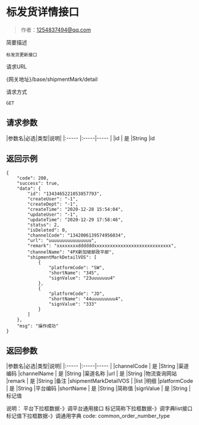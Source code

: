 # 标发货详情接口

> 作者：1254837494@qq.com

简要描述

    标发货更新接口

请求URL

  {网关地址}/base/shipmentMark/detail

请求方式

    GET

## 请求参数

|参数名|必选|类型|说明|
|:-----  |:-----|-----                  |
|id | 是 |String   |id


## 返回示例 

``` 
{
    "code": 200,
    "success": true,
    "data": {
        "id": "1343465221053857793",
        "createUser": "-1",
        "createDept": "-1",
        "createTime": "2020-12-28 15:54:04",
        "updateUser": "-1",
        "updateTime": "2020-12-29 17:58:46",
        "status": 2,
        "isDeleted": 0,
        "channelCode": "1342006139574956034",
        "url": "uuuuuuuuuuuuuuuu",
        "remark": "xxxxxxxxddddddxxxxxxxxxxxxxxxxxxxxxxxxxxxxx",
        "channelName": "4PX新加坡邮政平邮",
        "shipmentMarkDetailVOS": [
            {
                "platformCode": "SW",
                "shortName": "345",
                "signValue": "23uuuuuuu4"
            },
            {
                "platformCode": "JD",
                "shortName": "44uuuuuuuuu4",
                "signValue": "333"
            }
        ]
    },
    "msg": "操作成功"
}
```


## 返回参数

|参数名|必选|类型|说明|
|:-----  |:-----|-----                  |
|channelCode | 是 |String   |渠道编码
|channelName | 是 |String   |渠道名称
|url | 是 |String   |物流查询网站
|remark | 是 |String   |备注
|shipmentMarkDetailVOS |  |list   |明细
|platformCode | 是 |String   |平台编码
|shortName | 是 |String   |简称值
|signValue | 是 |String   |标记值


说明：
平台下拉框数据-》调平台通用接口
标记简称下拉框数据-》调字典list接口
标记值下拉框数据-》调通用字典 code: common_order_number_type